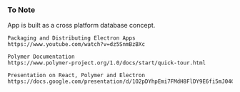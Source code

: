 ### To Note


App is built as a cross platform database concept.


    Packaging and Distributing Electron Apps
    https://www.youtube.com/watch?v=dz5SnmBzBXc

    Polymer Documentation
    https://www.polymer-project.org/1.0/docs/start/quick-tour.html

    Presentation on React, Polymer and Electron
    https://docs.google.com/presentation/d/1O2pDYhpEmi7FMdH8FlDY9E6fi5mJ04C4kijNYhfUGdE/edit#slide=id.g9dc78f11f_2_148

    
